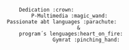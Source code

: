          Dedication :crown:  
             P-Multimedia :magic_wand: 
     Passionate abt languages :parachute: 
                            &
         program´s lenguages:heart_on_fire: 
                    Gymrat :pinching_hand: 

